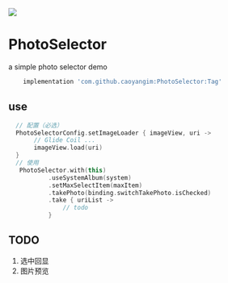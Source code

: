 [![](https://jitpack.io/v/caoyangim/PhotoSelector.svg)](https://jitpack.io/#caoyangim/PhotoSelector)

# PhotoSelector

a simple photo selector demo

``` gradle
    implementation 'com.github.caoyangim:PhotoSelector:Tag'
```

## use

``` kotlin
  // 配置（必选）
  PhotoSelectorConfig.setImageLoader { imageView, uri ->
       // Glide Coil ...
       imageView.load(uri)
  }
  // 使用
   PhotoSelector.with(this)
           .useSystemAlbum(system)
           .setMaxSelectItem(maxItem)
           .takePhoto(binding.switchTakePhoto.isChecked)
           .take { uriList ->
               // todo
           }
```

## TODO

1. 选中回显
2. 图片预览

